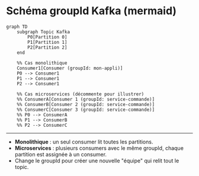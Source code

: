 # Schéma groupId Kafka (mermaid)

```mermaid
graph TD
    subgraph Topic Kafka
        P0[Partition 0]
        P1[Partition 1]
        P2[Partition 2]
    end

    %% Cas monolithique
    Consumer1[Consumer (groupId: mon-appli)]
    P0 --> Consumer1
    P1 --> Consumer1
    P2 --> Consumer1

    %% Cas microservices (décommente pour illustrer)
    %% ConsumerA[Consumer 1 (groupId: service-commande)]
    %% ConsumerB[Consumer 2 (groupId: service-commande)]
    %% ConsumerC[Consumer 3 (groupId: service-commande)]
    %% P0 --> ConsumerA
    %% P1 --> ConsumerB
    %% P2 --> ConsumerC
```

---

- **Monolithique** : un seul consumer lit toutes les partitions.
- **Microservices** : plusieurs consumers avec le même groupId, chaque partition est assignée à un consumer.
- Change le groupId pour créer une nouvelle "équipe" qui relit tout le topic.
